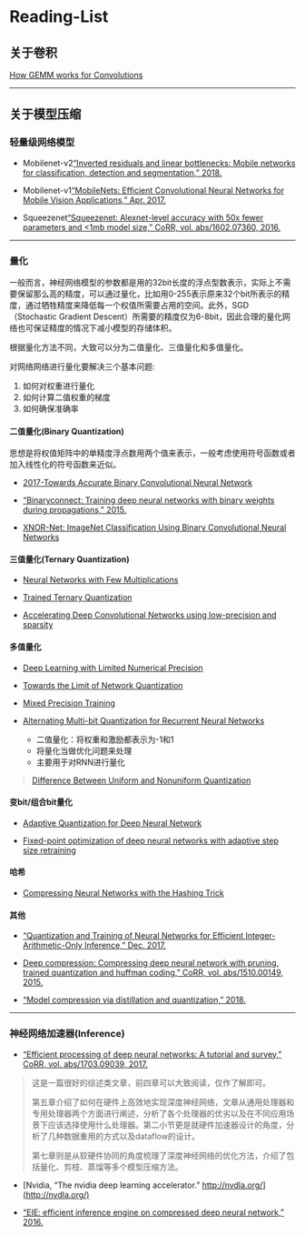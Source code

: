 # Reading-List

## 关于卷积

[How GEMM works for Convolutions](
https://petewarden.com/2015/04/20/why-gemm-is-at-the-heart-of-deep-learning/)

-----

## 关于模型压缩

### 轻量级网络模型

* Mobilenet-v2[“Inverted residuals and linear bottlenecks: Mobile networks for classification, detection and segmentation,” 2018.](https://arxiv.org/abs/1801.04381v2)

* Mobilenet-v1[“MobileNets: Efficient Convolutional Neural Networks for Mobile Vision Applications,” Apr. 2017.](https://arxiv.org/abs/1704.04861)

* Squeezenet[“Squeezenet: Alexnet-level accuracy with 50x fewer parameters and <1mb model size,” CoRR, vol. abs/1602.07360, 2016.](https://arxiv.org/abs/1602.07360v2)

-----

### 量化

一般而言，神经网络模型的参数都是用的32bit长度的浮点型数表示，实际上不需要保留那么高的精度，可以通过量化，比如用0-255表示原来32个bit所表示的精度，通过牺牲精度来降低每一个权值所需要占用的空间。此外，SGD（Stochastic Gradient Descent）所需要的精度仅为6-8bit，因此合理的量化网络也可保证精度的情况下减小模型的存储体积。

根据量化方法不同，大致可以分为二值量化、三值量化和多值量化。

对网络网络进行量化要解决三个基本问题:

1. 如何对权重进行量化
2. 如何计算二值权重的梯度
3. 如何确保准确率

#### 二值量化(Binary Quantization)

思想是将权值矩阵中的单精度浮点数用两个值来表示，一般考虑使用符号函数或者加入线性化的符号函数来近似。

* [2017-Towards Accurate Binary Convolutional Neural Network](https://arxiv.org/abs/1711.11294)

* [“Binaryconnect: Training deep neural networks with binary weights during propagations,” 2015.](https://arxiv.org/abs/1511.00363)

* [XNOR-Net: ImageNet Classification Using Binary Convolutional Neural Networks](https://arxiv.org/abs/1603.05279)


#### 三值量化(Ternary Quantization)

* [Neural Networks with Few Multiplications](https://arxiv.org/abs/1510.03009)

* [Trained Ternary Quantization](https://arxiv.org/abs/1612.01064)

* [Accelerating Deep Convolutional Networks using low-precision and sparsity](https://arxiv.org/abs/1610.00324)

#### 多值量化

* [Deep Learning with Limited Numerical Precision](https://arxiv.org/abs/1502.02551)

* [Towards the Limit of Network Quantization](https://arxiv.org/abs/1612.01543)

* [Mixed Precision Training](https://arxiv.org/abs/1710.03740)

* [Alternating Multi-bit Quantization for Recurrent Neural Networks](https://arxiv.org/abs/1802.00150)
  * 二值量化：将权重和激励都表示为-1和1
  * 将量化当做优化问题来处理
  * 主要用于对RNN进行量化

> [Difference Between Uniform and Nonuniform Quantization](https://www.differencebetween.com/difference-between-uniform-and-nonuniform-quantization/)

#### 变bit/组合bit量化

* [Adaptive Quantization for Deep Neural Network](https://arxiv.org/abs/1712.01048)

* [Fixed-point optimization of deep neural networks with adaptive step size retraining](https://arxiv.org/abs/1702.08171)

#### 哈希

* [Compressing Neural Networks with the Hashing Trick](https://arxiv.org/abs/1504.04788)

#### 其他

* [“Quantization and Training of Neural Networks for Efficient Integer-Arithmetic-Only Inference,” Dec. 2017.](https://arxiv.org/abs/1712.05877)

* [Deep compression: Compressing deep neural network with pruning, trained quantization and huffman coding,” CoRR, vol. abs/1510.00149, 2015.](https://arxiv.org/abs/1510.00149)

* [“Model compression via distillation and quantization,” 2018.](https://arxiv.org/abs/1802.05668)

-----

### 神经网络加速器(Inference)

* [“Efficient processing of deep neural networks: A tutorial and survey,” CoRR, vol. abs/1703.09039, 2017.](https://arxiv.org/abs/1703.09039)
> 这是一篇很好的综述类文章，前四章可以大致阅读，仅作了解即可。
>
> 第五章介绍了如何在硬件上高效地实现深度神经网络，文章从通用处理器和专用处理器两个方面进行阐述，分析了各个处理器的优劣以及在不同应用场景下应该选择使用什么处理器。第二小节更是就硬件加速器设计的角度，分析了几种数据重用的方式以及dataflow的设计。
>  
> 第七章则是从软硬件协同的角度梳理了深度神经网络的优化方法，介绍了包括量化、剪枝、蒸馏等多个模型压缩方法。



* [Nvidia, “The nvidia deep learning accelerator.” http://nvdla.org/](http://nvdla.org/)

* [“EIE: efficient inference engine on compressed deep neural network,” 2016.](https://arxiv.org/abs/1602.01528)

